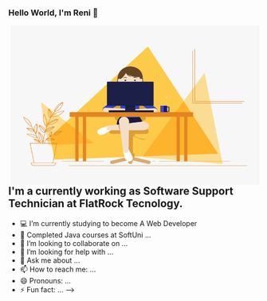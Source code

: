 ### Hello World, I'm Reni 👋
<img align="right" alt="GIF" src="https://raw.githubusercontent.com/Nikolova9810/Nikolova9810/main/hello.gif" width="500" height="320" />


## I'm a currently working as Software Support Technician at FlatRock Tecnology.


- 💻 I’m currently studying to become A Web Developer
- 🌱 Completed Java courses at SoftUni ...
- 👯 I’m looking to collaborate on ...
- 🤔 I’m looking for help with ...
- 💬 Ask me about ...
- 📫 How to reach me: ...
- 😄 Pronouns: ...
- ⚡ Fun fact: ...
-->
